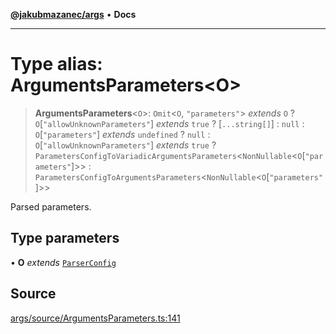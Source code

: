 [**@jakubmazanec/args**](../README.md) • **Docs**

---

# Type alias: ArgumentsParameters\<O\>

> **ArgumentsParameters**\<`O`\>: `Omit`\<`O`, `"parameters"`\> _extends_ `O` ?
> `O`\[`"allowUnknownParameters"`\] _extends_ `true` ? [`...string[]`] : `null` :
> `O`\[`"parameters"`\] _extends_ `undefined` ? `null` : `O`\[`"allowUnknownParameters"`\] _extends_
> `true` ? `ParametersConfigToVariadicArgumentsParameters`\<`NonNullable`\<`O`\[`"parameters"`\]\>\>
> : `ParametersConfigToArgumentsParameters`\<`NonNullable`\<`O`\[`"parameters"`\]\>\>

Parsed parameters.

## Type parameters

• **O** _extends_ [`ParserConfig`](ParserConfig.md)

## Source

[args/source/ArgumentsParameters.ts:141](https://github.com/jakubmazanec/js-tools/blob/7be96c9bc335915647cfe729050b17fe2580309a/packages/args/source/ArgumentsParameters.ts#L141)
